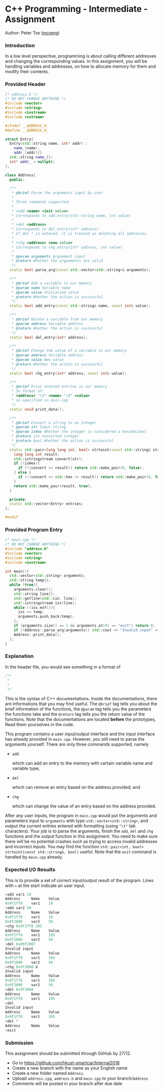 # C++ Programming - Intermediate - Assignment

Author: Peter Tse ([mcreng](http://www.github.com/mcreng))

### Introduction

In a low level perspective, programming is about calling different addresses and changing the corresponding values. In this assignment, you will be handling variables and addresses, on how to allocate memory for them and modify their contents.

### Provided Header

```c++
/* address.h */
/* DO NOT CHANGE ANYTHING */
#include <vector>
#include <string>
#include <iostream>
#include <sstream>

#ifndef __ADDRESS_H_
#define __ADDRESS_H_

struct Entry{
  Entry(std::string name, int* addr) :
	name_(name),
	addr_(addr){}
  std::string name_{};
  int* addr_ = nullptr;
};

class Address{
  public:

  /**
   * @brief Parse the arguments input by user
   *
   * Three commands supported:
   *
   * >add <name> <init value>
   * Corresponds to add_entry(std::string name, int value)
   *
   * >del <address>
   * Corresponds to del_entry(int* address)
   * If del * is entered, it is treated as deleting all addresses
   *
   * >chg <address> <new value>
   * Corresponds to chg_entry(int* address, int value)
   *
   * @param arguments Arguement input
   * @return Whether the arguements are valid
   */
  static bool parse_arg(const std::vector<std::string>& arguments);

  /**
   * @brief Add a variable to our memory
   * @param name Variable name
   * @param value Initialzed value
   * @return Whether the action is successful
   */
  static bool add_entry(const std::string& name, const int& value);

  /**
   * @brief Delete a variable from our memory
   * @param address Variable address
   * @return Whether the action is successful
   */
  static bool del_entry(int* address);

  /**
   * @brief Change the value of a variable in our memory
   * @param address Variable address
   * @param value New value
   * @return Whether the action is successful
   */
  static bool chg_entry(int* address, const int& value);

  /**
   * @brief Print entered entries in our memory
   * In format of:
   * <address> "\t" <name> "\t" <value>
   * as specified in main.cpp
   */
  static void print_data();

  /**
   * @brief Convert a string to an integer
   * @param str Input string
   * @param isHex Whether the integer is considered a hexadecimal
   * @return int Converted integer
   * @return bool Whether the action is successful
   */
  static std::pair<long long int, bool> strtoint(const std::string& str, bool isHex = false){
	long long int result;
	std::istringstream convert(str);
	if (!isHex){
	  if (!(convert >> result)) return std::make_pair(0, false);
	} else {
      if (!(convert >> std::hex >> result)) return std::make_pair(0, false);
	}
	return std::make_pair(result, true);
  }

  private:
  static std::vector<Entry> entries;
};

#endif
```

### Provided Program Entry

```C++
/* main.cpp */
/* DO NOT CHANGE ANYTHING */
#include "address.h"
#include <vector>
#include <string>
#include <iostream>

int main(){
  std::vector<std::string> arguments;
  std::string temp{};
  while (true){
	arguments.clear();
	std::string line{};
	std::getline(std::cin, line);
	std::istringstream iss(line);
    while (!iss.eof()){
      iss >> temp;
      arguments.push_back(temp);
    };
    if (arguments.size() == 1 && arguments.at(0) == "exit") return 0;
    if (!Address::parse_arg(arguments)) std::cout << "Invalid input" << std::endl;
    Address::print_data();
  };
}
```

### Explanation

In the header file, you would see something in a format of

```C++
/**
 *
 *
 */
```

This is the syntax of C++ documentations. Inside the documentations, there are informations that you may find useful. The `@brief` tag tells you about the brief information of the functions, the `@param` tag tells you the parameters the functions take and the `@return` tag tells you the return value of the functions. Note that the documentations are located **before** the prototypes, Read them yourselves in the code.

This program contains a user input/output interface and the input interface has already provided in `main.cpp`. However, you still need to parse the arguments yourself. There are only three commands supported, namely 

* `add`

  which can add an entry to the memory with certain variable name and variable type;

* `del`

  which can remove an entry based on the address provided; and

* `chg`

  which can change the value of an entry based on the address provided.

After any user inputs, the program in `main.cpp` would put the arguments and parameters input to `arguments` with type `std::vector<std::string>`, and output the current entries entered with formatting (using `"\t"` tab characters). Your job is to parse the arguments, finish the `add`, `del` and `chg` functions and the output function in this assignment. You need to make sure there will be no potential crashes such as trying to access invalid addresses and incorrect inputs. You may find the function `std::pair<int, bool> strtoint(const std::string&, bool)` useful. Note that the `exit` command is handled by `main.cpp` already.

### Expected I/O Results

This is to provide a set of correct input/output result of the program. Lines with `>` at the start indicate an user input.

```c++
>add var1 10
Address		Name	Value
0x9f1ff8	var1	10
>add var2 50
Address		Name	Value
0x9f1ff8	var1	10
0x9f2008	var2	50
>chg 0x9f1ff8 205
Address		Name	Value
0x9f1ff8	var1	205
0x9f2008	var2	50
>del 0x09f2007
Invalid input
Address		Name	Value
0x9f1ff8	var1	205
0x9f2008	var2	50
>chg 0x9f2008 d
Invalid input
Address		Name	Value
0x9f1ff8	var1	205
0x9f2008	var2	50
>del 0x9f2008
Address		Name	Value
0x9f1ff8	var1	205
>del
Invalid input
Address		Name	Value
0x9f1ff8	var1	205
>del *
Address		Name	Value
>exit
```

### Submission

This assignment should be submitted through GitHub by 27/12. 

* Go to https://github.com/hkust-smartcar/Internal2018
* Create a new branch with the name as your English name
* Create a new folder named `Address`.
* Upload `address.cpp`, `address.h` and `main.cpp` to your branch/`Address`
* Comments will be posted in your branch after due date

